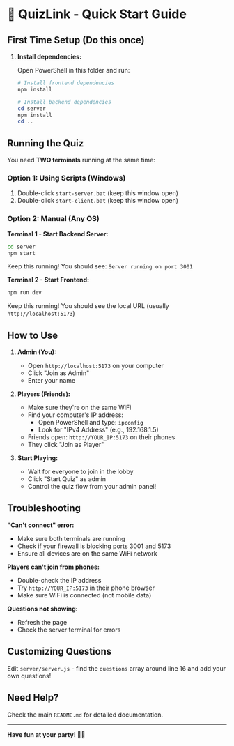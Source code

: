 # 🚀 QuizLink - Quick Start Guide

## First Time Setup (Do this once)

1. **Install dependencies:**

   Open PowerShell in this folder and run:
   ```powershell
   # Install frontend dependencies
   npm install

   # Install backend dependencies
   cd server
   npm install
   cd ..
   ```

## Running the Quiz

You need **TWO terminals** running at the same time:

### Option 1: Using Scripts (Windows)

1. Double-click `start-server.bat` (keep this window open)
2. Double-click `start-client.bat` (keep this window open)

### Option 2: Manual (Any OS)

**Terminal 1 - Start Backend Server:**
```bash
cd server
npm start
```
Keep this running! You should see: `Server running on port 3001`

**Terminal 2 - Start Frontend:**
```bash
npm run dev
```
Keep this running! You should see the local URL (usually `http://localhost:5173`)

## How to Use

1. **Admin (You):** 
   - Open `http://localhost:5173` on your computer
   - Click "Join as Admin"
   - Enter your name

2. **Players (Friends):**
   - Make sure they're on the same WiFi
   - Find your computer's IP address:
     - Open PowerShell and type: `ipconfig`
     - Look for "IPv4 Address" (e.g., 192.168.1.5)
   - Friends open: `http://YOUR_IP:5173` on their phones
   - They click "Join as Player"

3. **Start Playing:**
   - Wait for everyone to join in the lobby
   - Click "Start Quiz" as admin
   - Control the quiz flow from your admin panel!

## Troubleshooting

**"Can't connect" error:**
- Make sure both terminals are running
- Check if your firewall is blocking ports 3001 and 5173
- Ensure all devices are on the same WiFi network

**Players can't join from phones:**
- Double-check the IP address
- Try `http://YOUR_IP:5173` in their phone browser
- Make sure WiFi is connected (not mobile data)

**Questions not showing:**
- Refresh the page
- Check the server terminal for errors

## Customizing Questions

Edit `server/server.js` - find the `questions` array around line 16 and add your own questions!

## Need Help?

Check the main `README.md` for detailed documentation.

---

**Have fun at your party! 🎉🎊**

